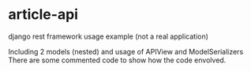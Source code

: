 # article-api
django rest framework usage example (not a real application)

Including 2 models (nested) and usage of APIView and ModelSerializers
There are some commented code to show how the code envolved.
